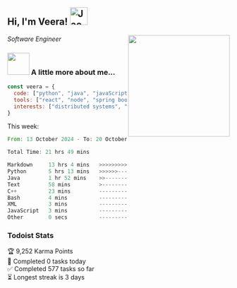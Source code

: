 <h2> Hi, I'm Veera! <img src="https://raw.githubusercontent.com/Tarikul-Islam-Anik/Animated-Fluent-Emojis/master/Emojis/Activities/Jack-O-Lantern.png" alt="Jack-O-Lantern" width="40" height="40" /></h2>
<img align='right' src="https://user-images.githubusercontent.com/74038190/213911110-aedbef38-a29f-4b6b-a65c-11608b4f75a5.gif" width="230">
<p><em>Software Engineer</em></p>


### <img src="https://user-images.githubusercontent.com/74038190/216656963-09118229-8a9e-4af0-910c-c37f35f2e210.gif" width="50"> A little more about me...  

```javascript
const veera = {
  code: ["python", "java", "javaScript", "typeScript", "c++"],
  tools: ["react", "node", "spring boot", "docker", "next.JS", "aws"],
  interests: ["distributed systems", "enterprise software", "parallel computing", "cloud computing", "machine learning", "AI"]
}
```
This week:
<!--START_SECTION:waka-->

```rust
From: 13 October 2024 - To: 20 October 2024

Total Time: 21 hrs 49 mins

Markdown     13 hrs 4 mins   >>>>>>>>>>>>>>>----------   59.92 %
Python       5 hrs 13 mins   >>>>>>-------------------   23.96 %
Java         1 hr 52 mins    >>-----------------------   08.63 %
Text         58 mins         >------------------------   04.45 %
C++          23 mins         -------------------------   01.77 %
Bash         4 mins          -------------------------   00.36 %
XML          3 mins          -------------------------   00.29 %
JavaScript   3 mins          -------------------------   00.25 %
Other        0 secs          -------------------------   00.03 %
```

<!--END_SECTION:waka-->


### Todoist Stats

<!-- TODO-IST:START -->
🏆  9,252 Karma Points           
🌸  Completed 0 tasks today           
✅  Completed 577 tasks so far           
⏳  Longest streak is 3 days
<!-- TODO-IST:END -->
<!--
Profile views:
[![](https://visitcount.itsvg.in/api?id=veeravivekt&label=Profile%20Views&color=1&icon=2&pretty=false)](https://visitcount.itsvg.in)
-->
